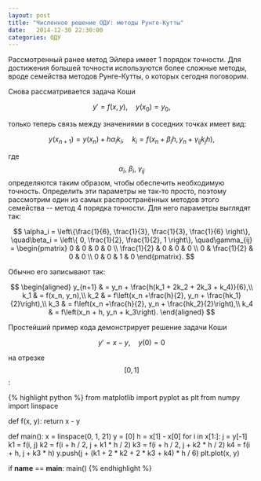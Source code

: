 ```yaml
---
layout: post
title: "Численное решение ОДУ: методы Рунге-Кутты"
date:   2014-12-30 22:30:00
categories: ОДУ
---
```


Рассмотренный ранее метод Эйлера имеет 1 порядок точности. Для достижения большей точности используются более сложные методы, вроде семейства методов Рунге-Кутты, о которых сегодня поговорим.

Снова рассматривается задача Коши

$$
  y' = f(x, y),\quad y(x_0) = y_0,
$$

только теперь связь между значениями в соседних точках имеет вид:

$$
  y(x_{n+1}) = y(x_n) + h\alpha_i k_i,\quad k_i = f(x_n + \beta_i h, y_n + \gamma_{ij}k_j h),
$$

где $$ \alpha_i,\ \beta_i,\ \gamma_{ij} $$ определяются таким образом, чтобы обеспечить необходимую точность. Определить эти параметры не так-то просто, поэтому рассмотрим один из самых распространённых методов этого семейства -- метод 4 порядка точности. Для него параметры выглядят так:

$$
  \alpha_i = \left\{\frac{1}{6}, \frac{1}{3}, \frac{1}{3}, \frac{1}{6} \right\},
  \quad\beta_i = \left\{ 0, \frac{1}{2}, \frac{1}{2}, 1 \right\},
  \quad\gamma_{ij} =
  \begin{pmatrix}
  0 & 0 & 0 & 0 \\
  \frac{1}{2} & 0 & 0 & 0 \\
  0 & \frac{1}{2} & 0 & 0 \\
  0 & 0 & 1 & 0
  \end{pmatrix}.
$$

Обычно его записывают так:

$$
\begin{aligned}
  y_{n+1} & = y_n + \frac{h(k_1 + 2k_2 + 2k_3 + k_4)}{6},\\
  k_1 & = f(x_n, y_n),\\
  k_2 & = f\left(x_n +\frac{h}{2}, y_n + \frac{hk_1}{2}\right),\\
  k_3 & = f\left(x_n +\frac{h}{2}, y_n + \frac{hk_2}{2}\right),\\
  k_4 & = f\left(x_n + h, y_n + k_3\right).
\end{aligned}
$$

Простейший пример кода демонстрирует решение задачи Коши

$$
  y' = x - y,\quad y(0) = 0
$$

на отрезке $$ [0, 1] $$:

{% highlight python %}
from matplotlib import pyplot as plt
from numpy import linspace

def f(x, y):
  return x - y

def main():
  x = linspace(0, 1, 21)
  y = [0]
  h = x[1] - x[0]
  for i in x[1:]:
    j = y[-1]
    k1 = f(i, j)
    k2 = f(i + h / 2, j + k1 * h / 2)
    k3 = f(i + h / 2, j + k2 * h / 2)
    k4 = f(i + h, j + k3 * h)
    y.push(j + (k1 + 2 * k2 + 2 * k3 + k4) * h / 6)
  plt.plot(x, y)

if __name__ == __main__:
  main()
{% endhighlight %}
